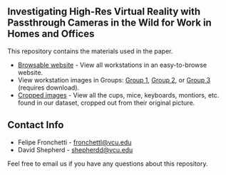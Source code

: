 
## Investigating High-Res Virtual Reality with Passthrough Cameras in the Wild for Work in Homes and Offices

This repository contains the materials used in the paper.

* [Browsable website](https://devworkstations.weebly.com/) - View all workstations in an easy-to-browse website.
* View workstation images in Groups: [Group 1](https://github.com/vcuse/workstations/tree/master/data/pictures/group-one), [Group 2](https://github.com/vcuse/workstations/tree/master/data/pictures/group-two), or [Group 3](https://github.com/vcuse/workstations/tree/master/data/pictures/group-zero) (requires download).
* [Cropped images](https://github.com/vcuse/workstations/tree/master/data/pictures/cropped-items) - View all the cups, mice, keyboards, montiors, etc. found in our dataset, cropped out from their original picture.

## Contact Info

* Felipe Fronchetti - fronchettl@vcu.edu
* David Shepherd - shepherdd@vcu.edu

Feel free to email us if you have any questions about this repository.
